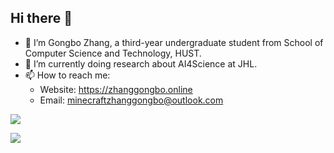 ## Hi there 👋

- 🔭 I’m Gongbo Zhang, a third-year undergraduate student from School of Computer Science and Technology, HUST.
- 🌱 I’m currently doing research about AI4Science at JHL.
- 📫 How to reach me:
  - Website: https://zhanggongbo.online
  - Email: minecraftzhanggongbo@outlook.com

![](https://github-readme-stats.vercel.app/api?username=Nobody-Zhang&count_private=true&show_icons=true&theme=transparent)

[![](https://github-readme-stats.vercel.app/api/top-langs/?username=Nobody-Zhang&layout=compact&hide=javascript,html,c,css,scss,typescript,xml)](https://github.com/anuraghazra/github-readme-stats)
